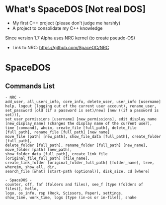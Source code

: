 # What's SpaceDOS [Not real DOS]
- My first C++ project (please don't judge me harshly)
- A project to consolidate my C++ knowledge

Since version 1.7 Alpha uses NRC kernel (to create pseudo-OS)
 - Link to NRC: https://github.com/SpaceOC/NRC

# SpaceDOS
## Commands List
    - NRC -
    add_user, all_users_info, core_info, delete_user, user_info [username]
    help, logout (logging out of the current user account), rename_user, set_password [old (if a password is set)/new] [new ((if a password is set))],
    set_user_permissions [username] [new_permissions], edit_display_name [new_display_name] (changes the display name of the current user),
    time [command], whoim, create_file [full_path], delete_file [full_path], rename_file [full_path] [new_name]
    move_file [path] [new_path], show_file_data [full_path], create_folder [full_path],
    delete_folder [full_path], rename_folder [full_path] [new_name], move_folder [path] [new_path],
    show_folder_data [full_path], create_link_file [original_file_full_path] [file_name],
    create_link_folder [original_folder_full_path] [folder_name], tree, whereim, show_all, dir,
    search_file [what] [start-path (optional)], disk_size, cd [where]

    - SpaceDOS -
    counter, off, faf (folders and files), see_f [type (folders of files)], hello,
    logo, os_info, rsp (Rock, Scissors, Paper), settings,
    show_time, work_time, logs [type (in-os or in-file)], snake
